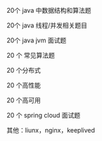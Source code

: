 

20个 java 中数据结构和算法题

20个 java 线程/并发相关题目

20个 java jvm 面试题

20 个 常见算法题

20 个分布式

20 个高性能

20 个高可用

20 个 spring cloud 面试题



其他：liunx，nginx，keeplived

